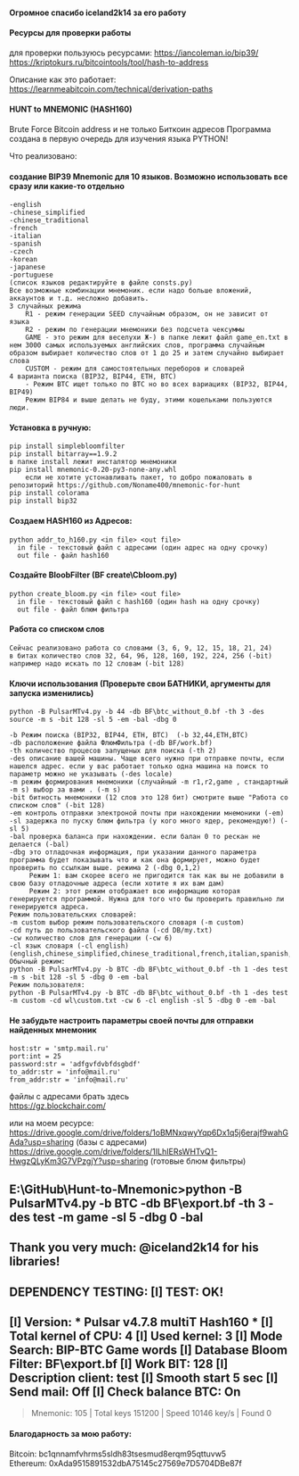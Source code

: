 #### Огромное спасибо iceland2k14 за его работу

#### Ресурсы для проверки работы
  для проверки пользуюсь ресурсами:
  https://iancoleman.io/bip39/  
  https://kriptokurs.ru/bitcointools/tool/hash-to-address    

  Описание как это работает:
  https://learnmeabitcoin.com/technical/derivation-paths

#### HUNT to MNEMONIC (HASH160)
Brute Force Bitcoin address и не только Биткоин адресов
Программа создана в первую очередь для изучения языка PYTHON! 

Что реализовано:  
#### создание BIP39 Mnemonic для 10 языков. Возможно использовать все сразу или какие-то отдельно 
    -english
    -chinese_simplified
    -chinese_traditional
    -french
    -italian
    -spanish
    -czech
    -korean
    -japanese
    -portuguese
    (список языков редактируйте в файле consts.py)
    Все возможные комбинации мнемоник. если надо больше вложений, аккаунтов и т.д. несложно добавить.
    3 случайных режима
        R1 - режим генерации SEED случайным образом, он не зависит от языка
        R2 - режим по генерации мнемоники без подсчета чексуммы
        GAME - это режим для веселухи Ж-) в папке лежит файл game_en.txt в нем 3000 самых используемых английских слов, программа случайным образом выбирает количество слов от 1 до 25 и затем случайно выбирает слова
        CUSTOM - режим для самостоятельных переборов и словарей
    4 варианта поиска (BIP32, BIP44, ETH, BTC)
        - Режим BTC ищет только по BTC но во всех вариациях (BIP32, BIP44, BIP49)
        Режим BIP84 и выше делать не буду, этими кошельками пользуются люди.

#### Установка в ручную:
    pip install simplebloomfilter
    pip install bitarray==1.9.2
    в папке install лежит инсталятор мнемоники
    pip install mnemonic-0.20-py3-none-any.whl
        если не хотите устонавливать пакет, то добро пожаловать в репозиторий https://github.com/Noname400/mnemonic-for-hunt
    pip install colorama
    pip install bip32
  
#### Создаем HASH160 из Адресов:  
    python addr_to_h160.py <in file> <out file>
      in file - текстовый файл с адресами (один адрес на одну срочку)  
      out file - файл hash160  
  
#### Создайте BloobFilter (BF create\Cbloom.py)
    python create_bloom.py <in file> <out file>  
      in file - текстовый файл с hash160 (один hash на одну срочку)  
      out file - файл блюм фильтра  
  
#### Работа со списком слов   
    Сейчас реализовано работа со словами (3, 6, 9, 12, 15, 18, 21, 24) 
    в битах количество слов 32, 64, 96, 128, 160, 192, 224, 256 (-bit)
    например надо искать по 12 словам (-bit 128)
  
#### Ключи использования  (Проверьте свои БАТНИКИ, аргументы для запуска изменились)
    python -B PulsarMTv4.py -b 44 -db BF\btc_without_0.bf -th 3 -des source -m s -bit 128 -sl 5 -em -bal -dbg 0
  
    -b Режим поиска (BIP32, BIP44, ETH, BTC)  (-b 32,44,ETH,BTC)
    -db расположение файла ФлюмФильтра (-db BF/work.bf)
    -th количество процесов запущеных для поиска (-th 2)
    -des описание вашей машины. Чаще всего нужно при отправке почты, если нашелся адрес. если у вас работает только одна машина на поиск то параметр можно не указывать (-des locale)
    -m режим формирования мнемоники (случайный -m r1,r2,game , стандартный -m s) выбор за вами . (-m s)
    -bit битность мнемоники (12 слов это 128 бит) смотрите выше "Работа со списком слов" (-bit 128)
    -em контроль отправки электроной почты при нахождении мнемоники (-em)
    -sl задержка по пуску блюм фильтра (у кого много ядер, рекомендую!) (-sl 5)
    -bal проверка баланса при нахождении. если балан 0 то рескан не делается (-bal)
    -dbg это отладочная информация, при указании данного параметра программа будет показывать что и как она формирует, можно будет проверить по ссылкам выше. режима 2 (-dbg 0,1,2)
         Режим 1: вам скорее всего не пригодится так как вы не добавили в свою базу отладочные адреса (если хотите я их вам дам)
         Режим 2: этот режим отображает всю информацию которая генерируется программой. Нужна для того что бы проверить правильно ли генерируются адреса.
    Режим пользовательских словарей:
    -m custom выбор режим пользовательского словаря (-m custom)
    -cd путь до пользовательского файла (-cd DB/my.txt)
    -cw количество слов для генерации (-cw 6)
    -cl язык словаря (-cl english) (english,chinese_simplified,chinese_traditional,french,italian,spanish,czech,korean,japanese,portuguese)
    Обычный режим:
    python -B PulsarMTv4.py -b BTC -db BF\btc_without_0.bf -th 1 -des test -m s -bit 128 -sl 5 -dbg 0 -em -bal
    Режим пользователя:
    python -B PulsarMTv4.py -b BTC -db BF\btc_without_0.bf -th 1 -des test -m custom -cd wl\custom.txt -cw 6 -cl english -sl 5 -dbg 0 -em -bal


    
#### Не забудьте настроить параметры своей почты для отправки найденных мнемоник  
    host:str = 'smtp.mail.ru'  
    port:int = 25  
    password:str = 'adfgvfdvbfdsgbdf'  
    to_addr:str = 'info@mail.ru'  
    from_addr:str = 'info@mail.ru'  
  
  
  
файлы с адресами брать здесь  
https://gz.blockchair.com/  
  
или на моем ресурсе:  
https://drive.google.com/drive/folders/1oBMNxqwyYqp6Dx1q5j6erajf9wahGAda?usp=sharing (базы с адресами)
https://drive.google.com/drive/folders/1ILhIERsWHTvQ1-HwgzQLyKm3G7VPzgjY?usp=sharing (готовые блюм фильтры)

E:\GitHub\Hunt-to-Mnemonic>python -B PulsarMTv4.py -b BTC -db BF\export.bf -th 3 -des test -m game -sl 5 -dbg 0 -bal
----------------------------------------------------------------------
Thank you very much: @iceland2k14 for his libraries!
----------------------------------------------------------------------
DEPENDENCY TESTING:
[I] TEST: OK!
----------------------------------------------------------------------
[I] Version: * Pulsar v4.7.8 multiT Hash160 *
[I] Total kernel of CPU: 4
[I] Used kernel: 3
[I] Mode Search: BIP-BTC Game words
[I] Database Bloom Filter: BF\export.bf
[I] Work BIT: 128
[I] Description client: test
[I] Smooth start 5 sec
[I] Send mail: Off
[I] Check balance BTC: On
----------------------------------------------------------------------
> Mnemonic: 105 | Total keys 151200 | Speed 10146 key/s | Found 0
    

#### Благодарность за мою работу:  
Bitcoin: bc1qnnamfvhrms5sldh83tsesmud8erqm95qttuvw5  
Ethereum: 0xAda9515891532dbA75145c27569e7D5704DBe87f  

